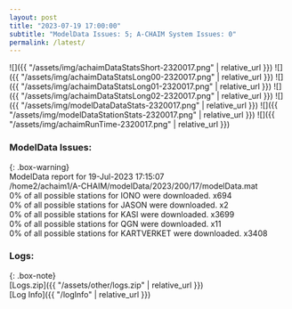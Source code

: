 ```yaml
---
layout: post
title: "2023-07-19 17:00:00"
subtitle: "ModelData Issues: 5; A-CHAIM System Issues: 0"
permalink: /latest/
---
```


![]({{ "/assets/img/achaimDataStatsShort-2320017.png" | relative_url }})
![]({{ "/assets/img/achaimDataStatsLong00-2320017.png" | relative_url }})
![]({{ "/assets/img/achaimDataStatsLong01-2320017.png" | relative_url }})
![]({{ "/assets/img/achaimDataStatsLong02-2320017.png" | relative_url }})
![]({{ "/assets/img/modelDataDataStats-2320017.png" | relative_url }})
![]({{ "/assets/img/modelDataStationStats-2320017.png" | relative_url }})
![]({{ "/assets/img/achaimRunTime-2320017.png" | relative_url }})


### ModelData Issues:  
  
{: .box-warning}  
 ModelData report for 19-Jul-2023 17:15:07   
 /home2/achaim1/A-CHAIM/modelData/2023/200/17/modelData.mat   
 0% of all possible stations for IONO were downloaded. x694   
 0% of all possible stations for JASON were downloaded. x2   
 0% of all possible stations for KASI were downloaded. x3699   
 0% of all possible stations for QGN were downloaded. x11   
 0% of all possible stations for KARTVERKET were downloaded. x3408   
  


### Logs:  
  
{: .box-note}  
[Logs.zip]({{ "/assets/other/logs.zip" | relative_url }})  
[Log Info]({{ "/logInfo" | relative_url }})  
